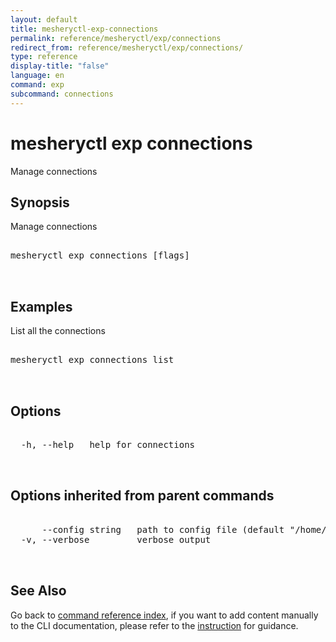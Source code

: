 ```yaml
---
layout: default
title: mesheryctl-exp-connections
permalink: reference/mesheryctl/exp/connections
redirect_from: reference/mesheryctl/exp/connections/
type: reference
display-title: "false"
language: en
command: exp
subcommand: connections
---
```


# mesheryctl exp connections

Manage connections

## Synopsis

Manage connections
<pre class='codeblock-pre'>
<div class='codeblock'>
mesheryctl exp connections [flags]

</div>
</pre> 

## Examples

List all the connections
<pre class='codeblock-pre'>
<div class='codeblock'>
mesheryctl exp connections list

</div>
</pre> 

## Options

<pre class='codeblock-pre'>
<div class='codeblock'>
  -h, --help   help for connections

</div>
</pre>

## Options inherited from parent commands

<pre class='codeblock-pre'>
<div class='codeblock'>
      --config string   path to config file (default "/home/runner/.meshery/config.yaml")
  -v, --verbose         verbose output

</div>
</pre>

## See Also

Go back to [command reference index](/reference/mesheryctl/), if you want to add content manually to the CLI documentation, please refer to the [instruction](/project/contributing/contributing-cli#preserving-manually-added-documentation) for guidance.
